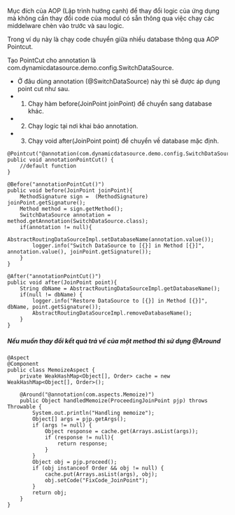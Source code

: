 Mục đích của AOP (Lập trình hướng cạnh) để thay đổi logic của ứng dụng mà không cần thay đổi code của modul có sẵn thông qua việc chạy các middelware chèn vào trước và sau logic.

Trong ví dụ này là chạy code chuyển giữa nhiều database thông qua AOP Pointcut.

Tạo PointCut cho annotation là com.dynamicdatasource.demo.config.SwitchDataSource.
* Ở đâu dùng annotation (@SwitchDataSource) này thì sẽ được áp dụng point cut như sau.
* 1. Chạy hàm before(JoinPoint joinPoint) để chuyển sang database khác.
* 2. Chạy logic tại nơi khai báo annotation.
* 3. Chạy void after(JoinPoint point) để chuyển về database mặc định.

```
@Pointcut("@annotation(com.dynamicdatasource.demo.config.SwitchDataSource)")
public void annotationPointCut() {
    //default function
}

@Before("annotationPointCut()")
public void before(JoinPoint joinPoint){
    MethodSignature sign =  (MethodSignature) joinPoint.getSignature();
    Method method = sign.getMethod();
    SwitchDataSource annotation = method.getAnnotation(SwitchDataSource.class);
    if(annotation != null){
        AbstractRoutingDataSourceImpl.setDatabaseName(annotation.value());
        logger.info("Switch DataSource to [{}] in Method [{}]", annotation.value(), joinPoint.getSignature());
    }
}

@After("annotationPointCut()")
public void after(JoinPoint point){
    String dbName = AbstractRoutingDataSourceImpl.getDatabaseName();
    if(null != dbName) {
        logger.info("Restore DataSource to [{}] in Method [{}]", dbName, point.getSignature());
        AbstractRoutingDataSourceImpl.removeDatabaseName();
    }
}
```

##### Nếu muốn thay đổi kết quả trả về của một method thì sử dụng @Around
```
@Aspect
@Component
public class MemoizeAspect {
    private WeakHashMap<Object[], Order> cache = new WeakHashMap<Object[], Order>();

    @Around("@annotation(com.aspects.Memoize)")
    public Object handledMemoize(ProceedingJoinPoint pjp) throws Throwable {
        System.out.println("Handling memoize");
        Object[] args = pjp.getArgs();
        if (args != null) {
            Object response = cache.get(Arrays.asList(args));
            if (response != null){
                return response;
            }
        }
        Object obj = pjp.proceed();
        if (obj instanceof Order && obj != null) {
            cache.put(Arrays.asList(args), obj);
            obj.setCode("FixCode_JoinPoint");
        }
        return obj;
    }
}
```
